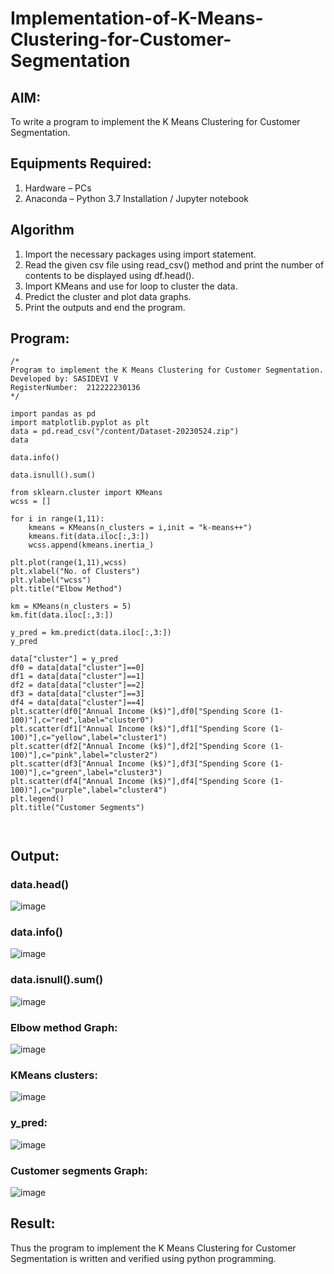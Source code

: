 # Implementation-of-K-Means-Clustering-for-Customer-Segmentation

## AIM:
To write a program to implement the K Means Clustering for Customer Segmentation.

## Equipments Required:
1. Hardware – PCs
2. Anaconda – Python 3.7 Installation / Jupyter notebook

## Algorithm
1. Import the necessary packages using import statement.
2. Read the given csv file using read_csv() method and print the number of contents to be displayed using df.head().
3. Import KMeans and use for loop to cluster the data.
4. Predict the cluster and plot data graphs.
5. Print the outputs and end the program.

## Program:
```
/*
Program to implement the K Means Clustering for Customer Segmentation.
Developed by: SASIDEVI V
RegisterNumber:  212222230136
*/
```
```
import pandas as pd
import matplotlib.pyplot as plt
data = pd.read_csv("/content/Dataset-20230524.zip")
data

data.info()

data.isnull().sum()

from sklearn.cluster import KMeans
wcss = []

for i in range(1,11):
    kmeans = KMeans(n_clusters = i,init = "k-means++")
    kmeans.fit(data.iloc[:,3:])
    wcss.append(kmeans.inertia_)

plt.plot(range(1,11),wcss)
plt.xlabel("No. of Clusters")
plt.ylabel("wcss")
plt.title("Elbow Method")

km = KMeans(n_clusters = 5)
km.fit(data.iloc[:,3:])

y_pred = km.predict(data.iloc[:,3:])
y_pred

data["cluster"] = y_pred
df0 = data[data["cluster"]==0]
df1 = data[data["cluster"]==1]
df2 = data[data["cluster"]==2]
df3 = data[data["cluster"]==3]
df4 = data[data["cluster"]==4]
plt.scatter(df0["Annual Income (k$)"],df0["Spending Score (1-100)"],c="red",label="cluster0")
plt.scatter(df1["Annual Income (k$)"],df1["Spending Score (1-100)"],c="yellow",label="cluster1")
plt.scatter(df2["Annual Income (k$)"],df2["Spending Score (1-100)"],c="pink",label="cluster2")
plt.scatter(df3["Annual Income (k$)"],df3["Spending Score (1-100)"],c="green",label="cluster3")
plt.scatter(df4["Annual Income (k$)"],df4["Spending Score (1-100)"],c="purple",label="cluster4")
plt.legend()
plt.title("Customer Segments")



```

## Output:

### data.head()
![image](https://github.com/SASIDEVIvenaram/Implementation-of-K-Means-Clustering-for-Customer-Segmentation/assets/118707332/9971b429-8cab-4771-8ca6-7838f3c65f4a)

### data.info()
![image](https://github.com/SASIDEVIvenaram/Implementation-of-K-Means-Clustering-for-Customer-Segmentation/assets/118707332/b8095eb8-0052-4960-9131-f86efbcd0a6b)

### data.isnull().sum()
![image](https://github.com/SASIDEVIvenaram/Implementation-of-K-Means-Clustering-for-Customer-Segmentation/assets/118707332/1cba5dd7-add5-4447-a583-f94c3ecb9544)

### Elbow method Graph:
![image](https://github.com/SASIDEVIvenaram/Implementation-of-K-Means-Clustering-for-Customer-Segmentation/assets/118707332/f8672a42-8a36-4533-9b17-211ef3df8d75)

### KMeans clusters:
![image](https://github.com/SASIDEVIvenaram/Implementation-of-K-Means-Clustering-for-Customer-Segmentation/assets/118707332/f9cddd23-2ac6-4224-ae53-36b624aa24c1)

### y_pred:
![image](https://github.com/SASIDEVIvenaram/Implementation-of-K-Means-Clustering-for-Customer-Segmentation/assets/118707332/023e535f-e98e-489a-8282-a19c34f16e0a)

### Customer segments Graph:
![image](https://github.com/SASIDEVIvenaram/Implementation-of-K-Means-Clustering-for-Customer-Segmentation/assets/118707332/8c4b5eb2-29c3-4864-9809-019f3f596331)


## Result:
Thus the program to implement the K Means Clustering for Customer Segmentation is written and verified using python programming.
